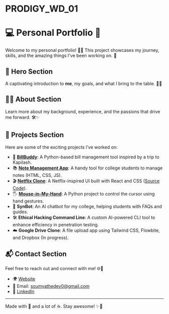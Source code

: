 # PRODIGY_WD_01

# 💻 Personal Portfolio 🚀  

Welcome to my personal portfolio! 🎨✨ This project showcases my journey, skills, and the amazing things I've been working on. 🌟  

## 🌟 Hero Section  
A captivating introduction to **me**, my goals, and what I bring to the table. 🌈💡  

## 🧑‍💼 About Section  
Learn more about my background, experience, and the passions that drive me forward. 🛠️✨  

## 💼 Projects Section  
Here are some of the exciting projects I’ve worked on:  
- 🧾 **[BillBuddy](https://github.com/Soumyaranjan-17/BillBuddy)**: A Python-based bill management tool inspired by a trip to Kapilash.  
- 📚 **[Note Management App](https://synergian2023-27.netlify.app/)**: A handy tool for college students to manage notes (HTML, CSS, JS).  
- 🎬 **[Netflix Clone](https://netfilxindia.netlify.app/)**: A Netflix-inspired UI built with React and CSS ([Source Code](https://github.com/Soumyaranjan-17/Netflix)).  
- 🖐️ **[Mouse-in-My-Hand](https://github.com/Soumyaranjan-17/mouse-in-my-hand)**: A Python project to control the cursor using hand gestures.  
- 🤖 **SynBot**: An AI chatbot for my college, helping students with FAQs and guides.  
- 🛠️ **Ethical Hacking Command Line**: A custom AI-powered CLI tool to enhance efficiency in penetration testing.  
- ☁️ **Google Drive Clone**: A file upload app using Tailwind CSS, Flowbite, and Dropbox (In progress).  

## 📬 Contact Section  
Feel free to reach out and connect with me! 🌐📩  
- 🌍 [Website](https://soumya17.netlify.app/)  
- 📧 Email: [soumyathedev0@gmail.com](mailto:soumyathedev0@gmail.com)  
- 🤝 [LinkedIn](https://www.linkedin.com/in/soumyaranjan017/)  

---

Made with 💖 and a lot of ☕. Stay awesome! ✨👋  
